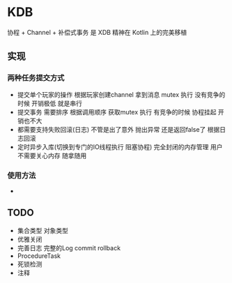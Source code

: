 # KDB

协程 + Channel + 补偿式事务 是 XDB 精神在 Kotlin 上的完美移植

## 实现

### 两种任务提交方式

- 提交单个玩家的操作 根据玩家创建channel 拿到消息 mutex 执行 没有竞争的时候 开销极低 就是串行
- 提交事务 需要排序 根据调用顺序 获取mutex 执行 有竞争的时候 协程挂起 开销也不大
- 都需要支持失败回滚(日志) 不管是出了意外 抛出异常 还是返回false了 根据日志回滚
- 定时异步入库(切换到专门的IO线程执行 阻塞协程) 完全封闭的内存管理 用户不需要关心内存 随拿随用

### 使用方法
- 

## TODO

- 集合类型 对象类型
- 优雅关闭
- 完善日志 完整的Log commit rollback
- ProcedureTask
- 死锁检测
- 注释